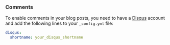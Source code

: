 ### Comments

To enable comments in your blog posts,
you need to have a [Disqus](https://disqus.com/) account and add the following lines to your `_config.yml` file:

```yaml
disqus:
  shortname: your_disqus_shortname
```
